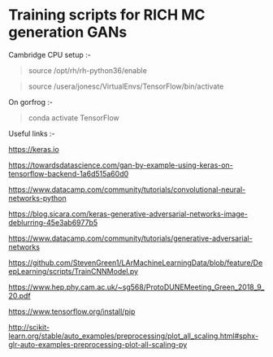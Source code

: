# Training scripts for RICH MC generation GANs

Cambridge CPU setup :-

 > source /opt/rh/rh-python36/enable
 
 > source /usera/jonesc/VirtualEnvs/TensorFlow/bin/activate

On gorfrog :-

 > conda activate TensorFlow

Useful links :-

https://keras.io

https://towardsdatascience.com/gan-by-example-using-keras-on-tensorflow-backend-1a6d515a60d0

https://www.datacamp.com/community/tutorials/convolutional-neural-networks-python

https://blog.sicara.com/keras-generative-adversarial-networks-image-deblurring-45e3ab6977b5

https://www.datacamp.com/community/tutorials/generative-adversarial-networks

https://github.com/StevenGreen1/LArMachineLearningData/blob/feature/DeepLearning/scripts/TrainCNNModel.py

https://www.hep.phy.cam.ac.uk/~sg568/ProtoDUNEMeeting_Green_2018_9_20.pdf

https://www.tensorflow.org/install/pip 

http://scikit-learn.org/stable/auto_examples/preprocessing/plot_all_scaling.html#sphx-glr-auto-examples-preprocessing-plot-all-scaling-py
